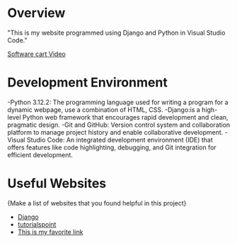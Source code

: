 # Overview

"This is my website programmed using Django and Python in Visual Studio Code."

[Software cart Video](https://www.youtube.com/watch?v=fNSMzLXWh-E)

# Development Environment

-Python 3.12.2: The programming language used for writing a program for a dynamic webpage, use a combination of HTML, CSS.
-Django:is a high-level Python web framework that encourages rapid development and clean, pragmatic design.
-Git and GitHub: Version control system and collaboration platform to manage project history and enable collaborative development.
-Visual Studio Code: An integrated development environment (IDE) that offers features like code highlighting, debugging, and Git integration for efficient development.

# Useful Websites

{Make a list of websites that you found helpful in this project}
* [Django](https://www.djangoproject.com/)
* [tutorialspoint](https://www.tutorialspoint.com/django/index.htm)
* [This is my favorite link](https://www.w3schools.com/django/index.php)
